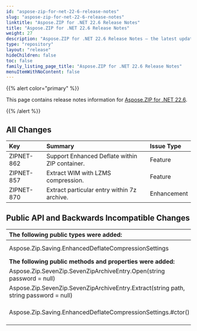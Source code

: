 ```yaml
---
id: "aspose-zip-for-net-22-6-release-notes"
slug: "aspose-zip-for-net-22-6-release-notes"
linktitle: "Aspose.ZIP for .NET 22.6 Release Notes"
title: "Aspose.ZIP for .NET 22.6 Release Notes"
weight: 27
description: "Aspose.ZIP for .NET 22.6 Release Notes – the latest updates and fixes."
type: "repository"
layout: "release"
hideChildren: false
toc: false
family_listing_page_title: "Aspose.ZIP for .NET 22.6 Release Notes"
menuItemWithNoContent: false
---
```


{{% alert color="primary" %}} 

This page contains release notes information for [Aspose.ZIP for .NET 22.6](https://releases.aspose.com/zip/net/new-releases/aspose.zip-for-.net-22.6/).

{{% /alert %}} 
## **All Changes**

|**Key**|**Summary**|**Issue Type**|
| :- | :- | :- |
|ZIPNET-862|Support Enhanced Deflate within ZIP container.|Feature|
|ZIPNET-857|Extract WIM with LZMS compression.|Feature|
|ZIPNET-870|Extract particular entry within 7z archive.|Enhancement|

## **Public API and Backwards Incompatible Changes**
|**The following public types were added:**|**Description**|
| :- | :- |
|Aspose.Zip.Saving.EnhancedDeflateCompressionSettings|Settings for Enhanced Deflate compression method.|
|**The following public methods and properties were added:**|**Description**|
|Aspose.Zip.SevenZip.SevenZipArchiveEntry.Open(string password = null)|Opens the entry for extraction and provides a stream with entry content.|
|Aspose.Zip.SevenZip.SevenZipArchiveEntry.Extract(string path, string password = null)|Extracts the entry to the filesystem by the path provided.|
|Aspose.Zip.Saving.EnhancedDeflateCompressionSettings.#ctor()|Initializes a new instance of the EnhancedDeflateCompressionSettings class.|